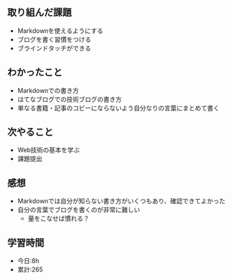 ## 取り組んだ課題
- Markdownを使えるようにする
- ブログを書く習慣をつける
- ブラインドタッチができる
## わかったこと
- Markdownでの書き方
- はてなブログでの技術ブログの書き方
 - 単なる書籍・記事のコピーにならないよう自分なりの言葉にまとめて書く
## 次やること
- Web技術の基本を学ぶ
- 課題提出

## 感想
- Markdownでは自分が知らない書き方がいくつもあり、確認できてよかった
- 自分の言葉でブログを書くのが非常に難しい
  - 量をこなせば慣れる？
## 学習時間
- 今日:8h
- 累計:265